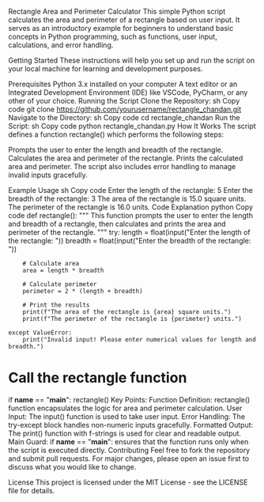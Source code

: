 Rectangle Area and Perimeter Calculator
This simple Python script calculates the area and perimeter of a rectangle based on user input. It serves as an introductory example for beginners to understand basic concepts in Python programming, such as functions, user input, calculations, and error handling.

Getting Started
These instructions will help you set up and run the script on your local machine for learning and development purposes.

Prerequisites
Python 3.x installed on your computer
A text editor or an Integrated Development Environment (IDE) like VSCode, PyCharm, or any other of your choice.
Running the Script
Clone the Repository:
sh
Copy code
git clone https://github.com/yourusername/rectangle_chandan.git
Navigate to the Directory:
sh
Copy code
cd rectangle_chandan
Run the Script:
sh
Copy code
python rectangle_chandan.py
How It Works
The script defines a function rectangle() which performs the following steps:

Prompts the user to enter the length and breadth of the rectangle.
Calculates the area and perimeter of the rectangle.
Prints the calculated area and perimeter.
The script also includes error handling to manage invalid inputs gracefully.

Example Usage
sh
Copy code
Enter the length of the rectangle: 5
Enter the breadth of the rectangle: 3
The area of the rectangle is 15.0 square units.
The perimeter of the rectangle is 16.0 units.
Code Explanation
python
Copy code
def rectangle():
    """
    This function prompts the user to enter the length and breadth of a rectangle,
    then calculates and prints the area and perimeter of the rectangle.
    """
    try:
        length = float(input("Enter the length of the rectangle: "))
        breadth = float(input("Enter the breadth of the rectangle: "))
        
        # Calculate area
        area = length * breadth
        
        # Calculate perimeter
        perimeter = 2 * (length + breadth)
        
        # Print the results
        print(f"The area of the rectangle is {area} square units.")
        print(f"The perimeter of the rectangle is {perimeter} units.")
    
    except ValueError:
        print("Invalid input! Please enter numerical values for length and breadth.")

# Call the rectangle function
if __name__ == "__main__":
    rectangle()
Key Points:
Function Definition: rectangle() function encapsulates the logic for area and perimeter calculation.
User Input: The input() function is used to take user input.
Error Handling: The try-except block handles non-numeric inputs gracefully.
Formatted Output: The print() function with f-strings is used for clear and readable output.
Main Guard: if __name__ == "__main__": ensures that the function runs only when the script is executed directly.
Contributing
Feel free to fork the repository and submit pull requests. For major changes, please open an issue first to discuss what you would like to change.

License
This project is licensed under the MIT License - see the LICENSE file for details.
